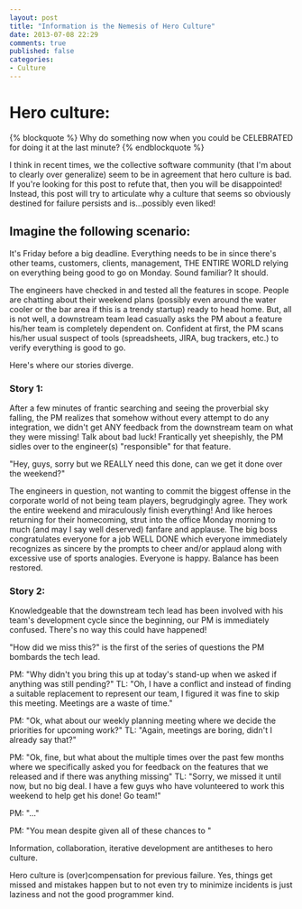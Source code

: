 ```yaml
---
layout: post
title: "Information is the Nemesis of Hero Culture"
date: 2013-07-08 22:29
comments: true
published: false
categories:
- Culture
---
```


# Hero culture:
{% blockquote %}
Why do something now when you could be CELEBRATED for doing it at the last minute?
{% endblockquote %}


I think in recent times, we the collective software community (that I'm about to clearly over generalize) seem to be in agreement that hero culture is bad. If you're looking for this post to refute that, then you will be disappointed! Instead, this post will try to articulate why a culture that seems so obviously destined for failure persists and is...possibly even liked!

<!--more-->

## Imagine the following scenario:

It's Friday before a big deadline. Everything needs to be in since there's other teams, customers, clients, management, THE ENTIRE WORLD relying on everything being good to go on Monday. Sound familiar? It should.

The engineers have checked in and tested all the features in scope. People are chatting about their weekend plans (possibly even around the water cooler or the bar area if this is a trendy startup) ready to head home. But, all is not well, a downstream team lead casually asks the PM about a feature his/her team is completely dependent on. Confident at first, the PM scans his/her usual suspect of tools (spreadsheets, JIRA, bug trackers, etc.) to verify everything is good to go.

Here's where our stories diverge.

### Story 1:

After a few minutes of frantic searching and seeing the proverbial sky falling, the PM realizes that somehow without every attempt to do any  integration, we didn't get ANY feedback from the downstream team on what they were missing! Talk about bad luck! Frantically yet sheepishly, the PM sidles over to the engineer(s) "responsible" for that feature.

"Hey, guys, sorry but we REALLY need this done, can we get it done over the weekend?"

The engineers in question, not wanting to commit the biggest offense in the corporate world of not being team players, begrudgingly agree. They work the entire weekend and miraculously finish everything! And like heroes returning for their homecoming, strut into the office Monday morning to much (and may I say well deserved) fanfare and applause. The big boss congratulates everyone for a job WELL DONE which everyone immediately recognizes as sincere by the prompts to cheer and/or applaud along with excessive use of sports analogies. Everyone is happy. Balance has been restored.

### Story 2:

Knowledgeable that the downstream tech lead has been involved with his team's development cycle since the beginning, our PM is immediately confused. There's no way this could have happened!

"How did we miss this?" is the first of the series of questions the PM bombards the tech lead.

PM: "Why didn't you bring this up at today's stand-up when we asked if anything was still pending?"
TL: "Oh, I have a conflict and instead of finding a suitable replacement to represent our team, I figured it was fine to skip this meeting. Meetings are a waste of time."

PM: "Ok, what about our weekly planning meeting where we decide the priorities for upcoming work?"
TL: "Again, meetings are boring, didn't I already say that?"

PM: "Ok, fine, but what about the multiple times over the past few months where we specifically asked you for feedback on the features that we released and if there was anything missing"
TL: "Sorry, we missed it until now, but no big deal. I have a few guys who have volunteered to work this weekend to help get his done! Go team!"

PM: "..."

PM: "You mean despite given all of these chances to "



Information, collaboration, iterative development are antitheses to hero culture.

Hero culture is (over)compensation for previous failure. Yes, things get missed and mistakes happen but to not even try to minimize incidents is just laziness and not the good programmer kind.
